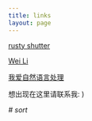 ```yaml
---
title: links
layout: page
---
```


[rusty shutter](http://lhzhang.com/)

[Wei Li](http://liweithu.me/)

[我爱自然语言处理](http://www.52nlp.cn/)

想出现在这里请联系我: )

*# sort*
